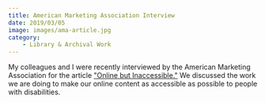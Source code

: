 ```yaml
---
title: American Marketing Association Interview
date: 2019/03/05
image: images/ama-article.jpg
category:
    - Library & Archival Work
---
```


My colleagues and I were recently interviewed by the American Marketing Association for the article ["Online but Inaccessible."](https://www.ama.org/marketing-news/online-but-inaccessible/) We discussed the work we are doing to make our online content as accessible as possible to people with disabilities.
